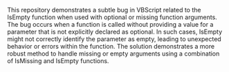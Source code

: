 This repository demonstrates a subtle bug in VBScript related to the IsEmpty function when used with optional or missing function arguments. The bug occurs when a function is called without providing a value for a parameter that is not explicitly declared as optional. In such cases, IsEmpty might not correctly identify the parameter as empty, leading to unexpected behavior or errors within the function. The solution demonstrates a more robust method to handle missing or empty arguments using a combination of IsMissing and IsEmpty functions.